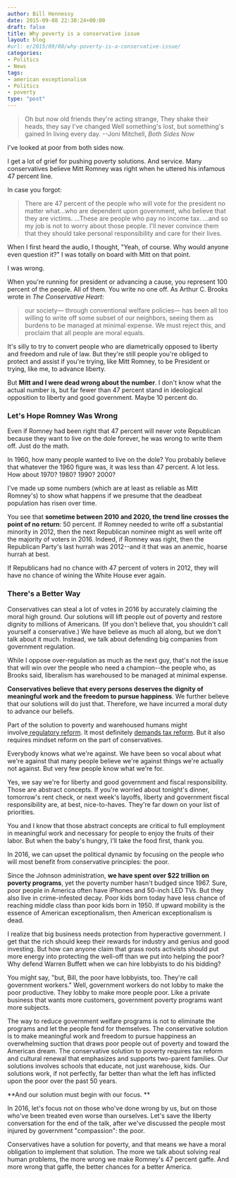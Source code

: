 ```yaml
---
author: Bill Hennessy
date: 2015-09-08 22:30:24+00:00
draft: false
title: Why poverty is a conservative issue
layout: blog
#url: e/2015/09/08/why-poverty-is-a-conservative-issue/
categories:
- Politics
- News
tags:
- american exceptionalism
- Politics
- poverty
type: "post"
---
```


> Oh but now old friends they're acting strange,
They shake their heads, they say I've changed
Well something's lost, but something's gained
In living every day.
--Joni Mitchell, _Both Sides Now_



I've looked at poor from both sides now.

I get a lot of grief for pushing poverty solutions. And service. Many conservatives believe Mitt Romney was right when he uttered his infamous 47 percent line.

In case you forgot:



> There are 47 percent of the people who will vote for the president no matter what...who are dependent upon government, who believe that they are victims. ...These are people who pay no income tax. ...and so my job is not to worry about those people. I'll never convince them that they should take personal responsibility and care for their lives.



When I first heard the audio, I thought, "Yeah, of course. Why would anyone even question it?" I was totally on board with Mitt on that point.

I was wrong.

When you're running for president or advancing a cause, you represent 100 percent of the people. All of them. You write no one off. As Arthur C. Brooks wrote in _The Conservative Heart_:



> our society— through conventional welfare policies— has been all too willing to write off some subset of our neighbors, seeing them as burdens to be managed at minimal expense. We must reject this, and proclaim that all people are moral equals.



It's silly to try to convert people who are diametrically opposed to liberty and freedom and rule of law. But they're still people you're obliged to protect and assist if you're trying, like Mitt Romney, to be President or trying, like me, to advance liberty.

But **Mitt and I were dead wrong about the number**. I don't know what the actual number is, but far fewer than 47 percent stand in ideological opposition to liberty and good government. Maybe 10 percent do.



### Let's Hope Romney Was Wrong



Even if Romney had been right that 47 percent will never vote Republican because they want to live on the dole forever, he was wrong to write them off. Just do the math.

In 1960, how many people wanted to live on the dole? You probably believe that whatever the 1960 figure was, it was less than 47 percent. A lot less. How about 1970? 1980? 1990? 2000?

I've made up some numbers (which are at least as reliable as Mitt Romney's) to show what happens if we presume that the deadbeat population has risen over time.



You see that **sometime between 2010 and 2020, the trend line crosses the point of no return**: 50 percent. If Romney needed to write off a substantial minority in 2012, then the next Republican nominee might as well write off the majority of voters in 2016. Indeed, if Romney was right, then the Republican Party's last hurrah was 2012--and it that was an anemic, hoarse hurrah at best.

If Republicans had no chance with 47 percent of voters in 2012, they will have no chance of wining the White House ever again.



### There's a Better Way



Conservatives can steal a lot of votes in 2016 by accurately claiming the moral high ground. Our solutions will lift people out of poverty and restore dignity to millions of Americans. (If you don't believe that, you shouldn't call yourself a conservative.) We have believe as much all along, but we don't talk about it much. Instead, we talk about defending big companies from government regulation.

While I oppose over-regulation as much as the next guy, that's not the issue that will win over the people who need a champion--the people who, as Brooks said, liberalism has warehoused to be managed at minimal expense.

**Conservatives believe that every persons deserves the dignity of meaningful work and the freedom to pursue happiness**. We further believe that our solutions will do just that. Therefore, we have incurred a moral duty to advance our beliefs.

Part of the solution to poverty and warehoused humans might involve[ regulatory reform](https://hennessysview.com/2012/11/05/this-is-why-you-are-underemployed/). It most definitely [demands tax reform](https://hennessysview.com/2015/09/07/same-sex-marriage-is-tax-problem/). But it also requires mindset reform on the part of conservatives.

Everybody knows what we're against. We have been so vocal about what we're against that many people believe we're against things we're actually not against. But very few people know what we're for.

Yes, we say we're for liberty and good government and fiscal responsibility. Those are abstract concepts. If you're worried about tonight's dinner, tomorrow's rent check, or next week's layoffs, liberty and government fiscal responsibility are, at best, nice-to-haves. They're far down on your list of priorities.

You and I know that those abstract concepts are critical to full employment in meaningful work and necessary for people to enjoy the fruits of their labor. But when the baby's hungry, I'll take the food first, thank you.

In 2016, we can upset the political dynamic by focusing on the people who will most benefit from conservative principles: the poor.

Since the Johnson administration, **we have spent over $22 trillion on poverty programs**, yet the poverty number hasn't budged since 1967. Sure, poor people in America often have iPhones and 50-inch LED TVs. But they also live in crime-infested decay. Poor kids born today have less chance of reaching middle class than poor kids born in 1950. If upward mobility is the essence of American exceptionalism, then American exceptionalism is dead.

I realize that big business needs protection from hyperactive government. I get that the rich should keep their rewards for industry and genius and good investing. But how can anyone claim that grass roots activists should put more energy into protecting the well-off than we put into helping the poor? Why defend Warren Buffett when we can hire lobbyists to do his bidding?

You might say, "but, Bill, the poor have lobbyists, too. They're call government workers." Well, government workers do not lobby to make the poor productive. They lobby to make more people poor. Like a private business that wants more customers, government poverty programs want more subjects.

The way to reduce government welfare programs is not to eliminate the programs and let the people fend for themselves. The conservative solution is to make meaningful work and freedom to pursue happiness an overwhelming suction that draws poor people out of poverty and toward the American dream. The conservative solution to poverty requires tax reform and cultural renewal that emphasizes and supports two-parent families. Our solutions involves schools that educate, not just warehouse, kids. Our solutions work, if not perfectly, far better than what the left has inflicted upon the poor over the past 50 years.

**And our solution must begin with our focus. **

In 2016, let's focus not on those who've done wrong by us, but on those who've been treated even worse than ourselves. Let's save the liberty conversation for the end of the talk, after we've discussed the people most injured by government "compassion": the poor.

Conservatives have a solution for poverty, and that means we have a moral obligation to implement that solution. The more we talk about solving real human problems, the more wrong we make Romney's 47 percent gaffe. And more wrong that gaffe, the better chances for a better America.






